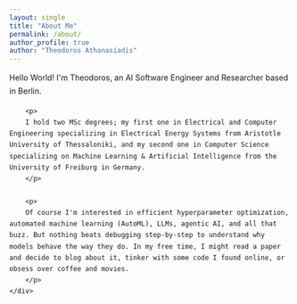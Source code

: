 ```yaml
---
layout: single
title: "About Me"
permalink: /about/
author_profile: true
author: "Theodoros Athanasiadis"
---
```


<style>
.about-container {
  max-width: 800px;
  margin: 0 auto;
  line-height: 1.7;
}

.about-hero {
  text-align: center;
  margin-bottom: 3rem;
  padding-bottom: 2rem;
  border-bottom: 1px solid #f0f0f0;
}

.about-hero h1 {
  font-size: 2.5rem;
  margin-bottom: 0.5rem;
  color: #000;
}

.about-hero .subtitle {
  font-size: 1.3rem;
  color: #0b6;
  font-weight: 600;
  margin-bottom: 1rem;
}

.about-content {
  margin-bottom: 2rem;
}

.about-section {
  margin-bottom: 2.5rem;
}

.about-section h2 {
  font-size: 1.4rem;
  color: #000;
  margin-bottom: 1rem;
  padding-bottom: 0.5rem;
  border-bottom: 2px solid #0b6;
}

.interests-grid {
  display: grid;
  grid-template-columns: repeat(auto-fit, minmax(250px, 1fr));
  gap: 1.5rem;
  margin-top: 1rem;
}

.interest-card {
  background: #f8f9fa;
  padding: 1.5rem;
  border-radius: 8px;
  border-left: 4px solid #0b6;
}

.interest-card h3 {
  margin: 0 0 0.5rem 0;
  color: #000;
}

.cta-links {
  text-align: center;
  margin-top: 2rem;
  padding-top: 2rem;
  border-top: 1px solid #f0f0f0;
}

.cta-button {
  display: inline-block;
  padding: 0.7rem 1.5rem;
  margin: 0 0.5rem;
  background: #0b6;
  color: white;
  text-decoration: none;
  border-radius: 6px;
  font-weight: 600;
  transition: all 0.3s ease;
}

.cta-button:hover {
  background: #0a5;
  transform: translateY(-2px);
}

.cta-button.secondary {
  background: transparent;
  color: #0b6;
  border: 2px solid #0b6;
}

.cta-button.secondary:hover {
  background: #f0f9f7;
}

@media (max-width: 768px) {
  .about-hero h1 {
    font-size: 2rem;
  }
  
  .interests-grid {
    grid-template-columns: 1fr;
  }
  
  .cta-button {
    display: block;
    margin: 0.5rem 0;
  }
}
</style>

<div class="about-container">
  <div class="about-content">
    <div class="about-section">
        <p>
        Hello World! I'm Theodoros, an AI Software Engineer and Researcher based in Berlin.
        </p>
        
        <p>
        I hold two MSc degrees; my first one in Electrical and Computer Engineering specializing in Electrical Energy Systems from Aristotle University of Thessaloniki, and my second one in Computer Science specializing on Machine Learning & Artificial Intelligence from the University of Freiburg in Germany.
        </p>

        <p>
        Of course I'm interested in efficient hyperparameter optimization, automated machine learning (AutoML), LLMs, agentic AI, and all that buzz. But nothing beats debugging step-by-step to understand why models behave the way they do. In my free time, I might read a paper and decide to blog about it, tinker with some code I found online, or obsess over coffee and movies.
        </p>
    </div>

</div>

